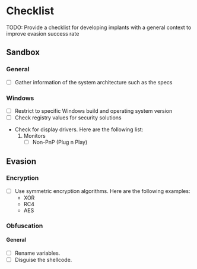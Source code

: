# Checklist

TODO: Provide a checklist for developing implants with a general context to improve evasion success rate

## Sandbox

### General

- [ ] Gather information of the system architecture such as the specs

### Windows

- [ ] Restrict to specific Windows build and operating system version
- [ ] Check registry values for security solutions
- Check for display drivers. Here are the following list:
	1. Monitors
		- [ ] Non-PnP (Plug n Play)

## Evasion

### Encryption

- [ ] Use symmetric encryption algorithms. Here are the following examples:
	- XOR
	- RC4
	- AES

### Obfuscation

#### General

- [ ] Rename variables.
- [ ] Disguise the shellcode.